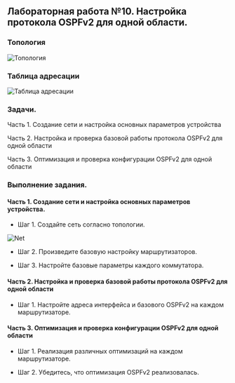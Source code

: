 ## Лабораторная работа №10. Настройка протокола OSPFv2 для одной области.

### Топология

![Топология](https://github.com/Shure0407/Network_engineer/assets/162669909/f55b4d10-d7c4-47ad-b3c9-f67b7972a97c)

### Таблица адресации

![Таблица адресации](https://github.com/Shure0407/Network_engineer/assets/162669909/1d4e1819-a028-47c4-9dd0-f8be9c8ab0df)

### Задачи.

Часть 1. Создание сети и настройка основных параметров устройства

Часть 2. Настройка и проверка базовой работы протокола  OSPFv2 для одной области

Часть 3. Оптимизация и проверка конфигурации OSPFv2 для одной области

### Выполнение задания.

#### Часть 1. Создание сети и настройка основных параметров устройства.

- Шаг 1. Создайте сеть согласно топологии.

![Net](https://github.com/Shure0407/Network_engineer/assets/162669909/bfd8f446-3ef2-4c21-99a5-7521bf09ea86)

- Шаг 2. Произведите базовую настройку маршрутизаторов.



- Шаг 3. Настройте базовые параметры каждого коммутатора.


#### Часть 2. Настройка и проверка базовой работы протокола OSPFv2 для одной области

- Шаг 1. Настройте адреса интерфейса и базового OSPFv2 на каждом маршрутизаторе.





#### Часть 3. Оптимизация и проверка конфигурации OSPFv2 для одной области

- Шаг 1. Реализация различных оптимизаций на каждом маршрутизаторе.


- Шаг 2. Убедитесь, что оптимизация OSPFv2 реализовалась.










